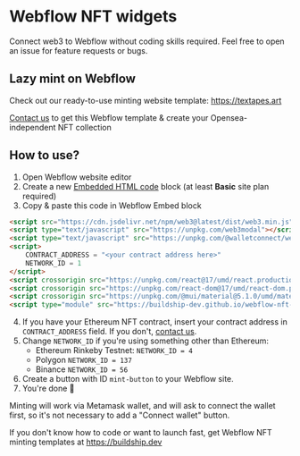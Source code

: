 # Webflow NFT widgets

Connect web3 to Webflow without coding skills required. 
Feel free to open an issue for feature requests or bugs.

## Lazy mint on Webflow

Check out our ready-to-use minting website template: https://textapes.art

[Contact us](https://buildship.dev) to get this Webflow template & create your Opensea-independent NFT collection

## How to use?
1. Open Webflow website editor
2. Create a new [Embedded HTML code](https://university.webflow.com/lesson/custom-code-embed) block (at least **Basic** site plan required)
3. Copy & paste this code in Webflow Embed block
```html
<script src="https://cdn.jsdelivr.net/npm/web3@latest/dist/web3.min.js"></script>
<script type="text/javascript" src="https://unpkg.com/web3modal"></script>
<script type="text/javascript" src="https://unpkg.com/@walletconnect/web3-provider"></script>
<script>
    CONTRACT_ADDRESS = "<your contract address here>"
    NETWORK_ID = 1
</script>
<script crossorigin src="https://unpkg.com/react@17/umd/react.production.min.js"></script>
<script crossorigin src="https://unpkg.com/react-dom@17/umd/react-dom.production.min.js"></script>
<script crossorigin src="https://unpkg.com/@mui/material@5.1.0/umd/material-ui.production.min.js"></script>
<script type="module" src="https://buildship-dev.github.io/webflow-nft-components/mint/index.js"></script>
```
4. If you have your Ethereum NFT contract, insert your contract address in `CONTRACT_ADDRESS` field. If you don't, [contact us](https://buildship.dev).
5. Change `NETWORK_ID` if you're using something other than Ethereum:
    - Ethereum Rinkeby Testnet: `NETWORK_ID = 4`
    - Polygon `NETWORK_ID = 137`
    - Binance `NETWORK_ID = 56`
6. Create a button with ID `mint-button` to your Webflow site.
7. You're done 🎉

Minting will work via Metamask wallet, and will ask to connect the wallet first, so it's not necessary to add a "Connect wallet" button.

If you don't know how to code or want to launch fast, get Webflow NFT minting templates at https://buildship.dev

